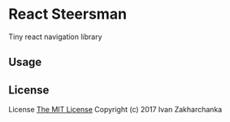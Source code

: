 # React Steersman

Tiny react navigation library

## Usage


## License
License [The MIT License](http://opensource.org/licenses/MIT)
Copyright (c) 2017 Ivan Zakharchanka

